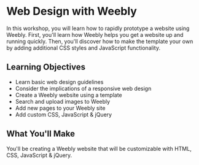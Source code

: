 # Web Design with Weebly
In this workshop, you will learn how to rapidly prototype a website using Weebly. First, you'll learn how Weebly helps you get a website up and running quickly. Then, you'll discover how to make the template your own by adding additional CSS styles and JavaScript functionality.

## Learning Objectives
- Learn basic web design guidelines
- Consider the implications of a responsive web design
- Create a Weebly website using a template
- Search and upload images to Weebly
- Add new pages to your Weebly site
- Add custom CSS, JavaScript &amp; jQuery

## What You'll Make
You'll be creating a Weebly website that will be customizable with HTML, CSS, JavaScript &amp; jQuery.
